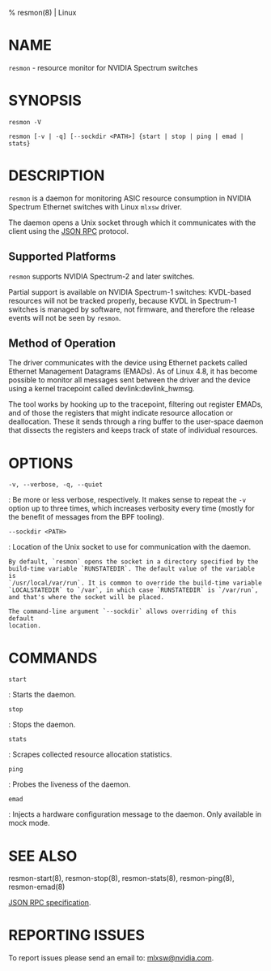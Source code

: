 % resmon(8) | Linux

NAME
====

`resmon` - resource monitor for NVIDIA Spectrum switches

SYNOPSIS
========

`resmon -V`

`resmon [-v | -q] [--sockdir <PATH>] {start | stop | ping | emad | stats}`

DESCRIPTION
===========

`resmon` is a daemon for monitoring ASIC resource consumption in NVIDIA
Spectrum Ethernet switches with Linux `mlxsw` driver.

The daemon opens a Unix socket through which it communicates with the
client using the [JSON RPC][] protocol.

## Supported Platforms

`resmon` supports NVIDIA Spectrum-2 and later switches.

Partial support is available on NVIDIA Spectrum-1 switches: KVDL-based
resources will not be tracked properly, because KVDL in Spectrum-1 switches
is managed by software, not firmware, and therefore the release events will
not be seen by `resmon`.

## Method of Operation

The driver communicates with the device using Ethernet packets called
Ethernet Management Datagrams (EMADs). As of Linux 4.8, it has become
possible to monitor all messages sent between the driver and the device
using a kernel tracepoint called devlink:devlink_hwmsg.

The tool works by hooking up to the tracepoint, filtering out register
EMADs, and of those the registers that might indicate resource allocation
or deallocation. These it sends through a ring buffer to the user-space
daemon that dissects the registers and keeps track of state of individual
resources.

OPTIONS
=======

`-v, --verbose, -q, --quiet`

: Be more or less verbose, respectively. It makes sense to repeat the `-v`
    option up to three times, which increases verbosity every time (mostly
    for the benefit of messages from the BPF tooling).

`--sockdir <PATH>`

: Location of the Unix socket to use for communication with the daemon.

    By default, `resmon` opens the socket in a directory specified by the
    build-time variable `RUNSTATEDIR`. The default value of the variable is
    `/usr/local/var/run`. It is common to override the build-time variable
    `LOCALSTATEDIR` to `/var`, in which case `RUNSTATEDIR` is `/var/run`,
    and that's where the socket will be placed.

    The command-line argument `--sockdir` allows overriding of this default
    location.

COMMANDS
========

`start`

: Starts the daemon.

`stop`

: Stops the daemon.

`stats`

: Scrapes collected resource allocation statistics.

`ping`

: Probes the liveness of the daemon.

`emad`

: Injects a hardware configuration message to the daemon. Only available in
  mock mode.

SEE ALSO
========

resmon-start(8), resmon-stop(8), resmon-stats(8), resmon-ping(8),
resmon-emad(8)

[JSON RPC specification][JSON RPC].

REPORTING ISSUES
================

To report issues please send an email to: mlxsw@nvidia.com.

[JSON RPC]: https://www.jsonrpc.org/specification
